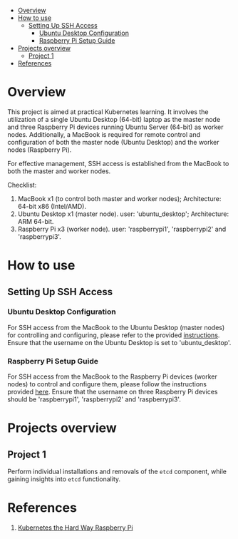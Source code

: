 - [Overview](#overview)
- [How to use](#how-to-use)
  - [Setting Up SSH Access](#setting-up-ssh-access)
    - [Ubuntu Desktop Configuration](#ubuntu-desktop-configuration)
    - [Raspberry Pi Setup Guide](#raspberry-pi-setup-guide)
- [Projects overview](#projects-overview)
  - [Project 1](#project-1)
- [References](#references)

# Overview
This project is aimed at practical Kubernetes learning. It involves the utilization of a single Ubuntu Desktop (64-bit) laptop as the master node and three Raspberry Pi devices running Ubuntu Server (64-bit) as worker nodes. Additionally, a MacBook is required for remote control and configuration of both the master node (Ubuntu Desktop) and the worker nodes (Raspberry Pi).

For effective management, SSH access is established from the MacBook to both the master and worker nodes.

Checklist:
1. MacBook x1 (to control both master and worker nodes); Architecture: 64-bit x86 (Intel/AMD).
2. Ubuntu Desktop x1 (master node). user: 'ubuntu_desktop'; Architecture: ARM 64-bit.
3. Raspberry Pi x3 (worker node). user: 'raspberrypi1', 'raspberrypi2' and 'raspberrypi3'.

# How to use
## Setting Up SSH Access
### Ubuntu Desktop Configuration
For SSH access from the MacBook to the Ubuntu Desktop (master nodes) for controlling and configuring, please refer to the provided [instructions](https://github.com/liushuyu6666/Knowledge/blob/master/Networking/SSH.md#practice). Ensure that the username on the Ubuntu Desktop is set to 'ubuntu_desktop'.

### Raspberry Pi Setup Guide
For SSH access from the MacBook to the Raspberry Pi devices (worker nodes) to control and configure them, please follow the instructions provided [here](https://github.com/liushuyu6666/Learn_Ansible/blob/master/readme.md#raspberry-pi-setup-guide). Ensure that the username on three Raspberry Pi devices should be 'raspberrypi1', 'raspberrypi2' and 'raspberrypi3'.

# Projects overview
## Project 1
Perform individual installations and removals of the `etcd` component, while gaining insights into `etcd` functionality.


# References
1. [Kubernetes the Hard Way Raspberry Pi](https://github.com/robertojrojas/kubernetes-the-hard-way-raspberry-pi)